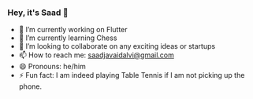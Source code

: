 ### Hey, it's Saad 👋

- 🔭 I’m currently working on Flutter
- 🌱 I’m currently learning Chess
- 👯 I’m looking to collaborate on any exciting ideas or startups
- 📫 How to reach me: saadjavaidalvi@gmail.com
- 😄 Pronouns: he/him
- ⚡ Fun fact: I am indeed playing Table Tennis if I am not picking up the phone.

